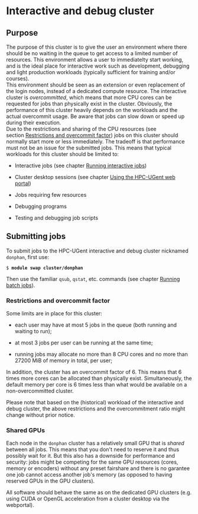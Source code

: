 # Interactive and debug cluster

## Purpose

The purpose of this cluster is to give the user an environment where
there should be no waiting in the queue to get access to a limited
number of resources. This environment allows a user to immediatelty
start working, and is the ideal place for interactive work such as
development, debugging and light production workloads (typically
sufficient for training and/or courses).
<br>
This environment should be seen as an extension or even replacement of the login nodes,
instead of a dedicated compute resource. The interactive cluster is
*overcommitted*, which means that more CPU cores can be requested for
jobs than physically exist in the cluster. Obviously, the performance of
this cluster heavily depends on the workloads and the actual overcommit
usage. Be aware that jobs can slow down or speed up during their
execution.
<br>
Due to the restrictions and sharing of the CPU resources (see
section [Restrictions and overcommit factor](./#restrictions-and-overcommit-factor)) jobs on this cluster
should normally start more or less immediately. The tradeoff is that
performance must not be an issue for the submitted jobs. This means that
typical workloads for this cluster should be limited to:

-   Interactive jobs (see
    chapter [Running interactive jobs](../running_interactive_jobs/#running-interactive-jobs))

-   Cluster desktop sessions (see
    chapter [Using the HPC-UGent web portal](../web_portal/#using-the-hpc-ugent-web-portal))

-   Jobs requiring few resources

-   Debugging programs

-   Testing and debugging job scripts

## Submitting jobs

To submit jobs to the HPC-UGent interactive and debug cluster nicknamed
`donphan`, first use:

<pre><code>$ <b>module swap cluster/donphan</b>
</code></pre>

Then use the familiar `qsub`, `qstat`, etc. commands (see
chapter [Running batch jobs](../running_batch_jobs/#running-batch-jobs)).

### Restrictions and overcommit factor

Some limits are in place for this cluster:

-   each user may have at most 5 jobs in the queue (both running and
    waiting to run);

-   at most 3 jobs per user can be running at the same time;

-   running jobs may allocate no more than 8 CPU cores and no more than
    27200 MiB of memory in total, per user;

In addition, the cluster has an overcommit factor of 6. This means that
6 times more cores can be allocated than physically exist.
Simultaneously, the default memory per core is 6 times less than what
would be available on a non-overcommitted cluster.

Please note that based on the (historical) workload of the interactive
and debug cluster, the above restrictions and the overcommitment ratio
might change without prior notice.

### Shared GPUs

Each node in the `donphan` cluster has a relatively small GPU that is *shared* between all jobs.
This means that you don't need to reserve it and thus possibly wait for it.
But this also has a downside for performance and security: jobs might be competing for the same GPU resources (cores, memory or encoders) without
any preset fairshare and there is no garantee one job cannot access another job's memory
(as opposed to having reserved GPUs in the GPU clusters).

All software should behave the same as on the dedicated GPU clusters (e.g. using CUDA or OpenGL acceleration
from a cluster desktop via the webportal).
